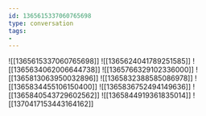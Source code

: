 ```yaml
---
id: 1365615337060765698
type: conversation
tags:
- 
---
```

![[1365615337060765698]]
![[1365624041789251585]]
![[1365634062006644738]]
![[1365766329102336000]]
![[1365813063950032896]]
![[1365832388585086978]]
![[1365834455106150400]]
![[1365836752494149636]]
![[1365840543729602562]]
![[1365844919361835014]]
![[1370417153443164162]]

